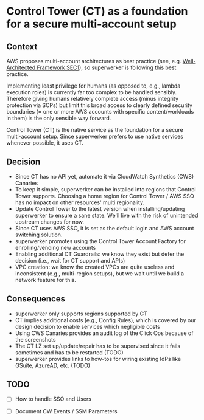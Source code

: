 
# Control Tower (CT) as a foundation for a secure multi-account setup

## Context

AWS proposes multi-account architectures as best practice (see, e.g. [Well-Architected Framework SEC1](https://wa.aws.amazon.com/wat.question.SEC_1.en.html)), so superwerker is following this best practice.

Implementing least privilege for humans (as opposed to, e.g., lambda execution roles) is currently far too complex to be handled sensibly. Therefore giving humans relatively complete access (minus integrity protection via SCPs) but limit this broad access to clearly defined security boundaries (= one or more AWS accounts with specific content/workloads in them) is the only sensible way forward.

Control Tower (CT) is the native service as the foundation for a secure multi-account setup. Since superwerker prefers to use native services whenever possible, it uses CT.

## Decision

 - Since CT has no API yet, automate it via CloudWatch Synthetics (CWS) Canaries
 - To keep it simple, superwerker can be installed into regions that Control Tower supports. Choosing a home region for Control Tower / AWS SSO has no impact on other resources' multi regionality.
 - Update Control Tower to the latest version when installing/updating superwerker to ensure a sane state. We'll live with the risk of unintended upstream changes for now.
 - Since CT uses AWS SSO, it is set as the default login and AWS account switching solution.
 - superwerker promotes using the Control Tower Account Factory for enrolling/vending new accounts
 - Enabling additional CT Guardrails: we know they exist but defer the decision (i.e., wait for CT support and APIs)
 - VPC creation: we know the created VPCs are quite useless and inconsistent (e.g., multi-region setups), but we wait until we build a network feature for this.

## Consequences

 - superwerker only supports regions supported by CT
 - CT implies additional costs (e.g., Config Rules), which is covered by our design decision to enable services which negligible costs
 - Using CWS Canaries provides an audit log of the Click Ops because of the screenshots
 - The CT LZ set up/update/repair has to be supervised since it fails sometimes and has to be restarted (TODO)
 - superwerker provides links to how-tos for wiring existing IdPs like GSuite, AzureAD, etc. (TODO)
 
## TODO

 - [ ] How to handle SSO and Users
 - [ ] Document CW Events / SSM Parameters

